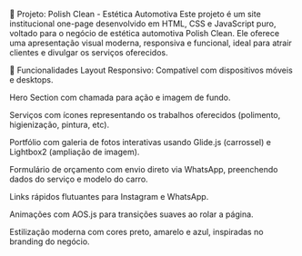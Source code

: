 💼 Projeto: Polish Clean - Estética Automotiva
Este projeto é um site institucional one-page desenvolvido em HTML, CSS e JavaScript puro, voltado para o negócio de estética automotiva Polish Clean. Ele oferece uma apresentação visual moderna, responsiva e funcional, ideal para atrair clientes e divulgar os serviços oferecidos.

🎯 Funcionalidades
Layout Responsivo: Compatível com dispositivos móveis e desktops.

Hero Section com chamada para ação e imagem de fundo.

Serviços com ícones representando os trabalhos oferecidos (polimento, higienização, pintura, etc).

Portfólio com galeria de fotos interativas usando Glide.js (carrossel) e Lightbox2 (ampliação de imagem).

Formulário de orçamento com envio direto via WhatsApp, preenchendo dados do serviço e modelo do carro.

Links rápidos flutuantes para Instagram e WhatsApp.

Animações com AOS.js para transições suaves ao rolar a página.

Estilização moderna com cores preto, amarelo e azul, inspiradas no branding do negócio.
